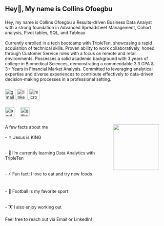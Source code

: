 <h2 align="left">Hey👋, My name is Collins Ofoegbu</h2>

###

<p align="left">Hey, my name is Collins Ofoegbu a Results-driven Business Data Analyst with a strong foundation in Advanced Spreadsheet Management, Cohort analysis, Pivot tables, SQL, and Tableau<br><br>Currently enrolled in a tech bootcamp with TripleTen, showcasing a rapid acquisition of technical skills. Proven ability to work collaboratively, honed through Customer Service roles with a focus on remote and retail environments. Possesses a solid academic background with 3 years of college in Biomedical Sciences, demonstrating a commendable 3.3 GPA & 3+ Years in Financial Market Analysis. Committed to leveraging analytical expertise and diverse experiences to contribute effectively to data-driven decision-making processes in a professional setting.</p>

###

<div align="left">
  <a href="kcollo299@gmail.com" target="_blank">
    <img src="https://img.shields.io/static/v1?message=kcollo299@gmail.com&logo=gmail&label=&color=D14836&logoColor=white&labelColor=&style=for-the-badge" height="35" alt="gmail logo"  />
  </a>
  <a href="https://www.linkedin.com/in/collins-ofoegbu-397b312ab/" target="_blank">
    <img src="https://img.shields.io/static/v1?message=LinkedIn&logo=linkedin&label=&color=0077B5&logoColor=white&labelColor=&style=for-the-badge" height="35" alt="linkedin logo"  />
  </a>
  <a href="https://docs.google.com/document/d/1Lkx8dya78Ma_K48prKB3fRyFJO6jME8_uivJ6EVAZk8/edit" target="_blank">
    <img src="https://img.shields.io/static/v1?message=Resume&logo=microsoft-outlook&label=&color=0078D4&logoColor=white&labelColor=&style=for-the-badge" height="35" alt="microsoft-outlook logo"  />
  </a>
</div>

###

<div align="left">
  <img src="https://cdn.simpleicons.org/apple/000000" height="30" alt="apple logo"  />
  <img width="12" />
  <img src="https://cdn.jsdelivr.net/gh/devicons/devicon/icons/github/github-original.svg" height="30" alt="github logo"  />
</div>

###

<img align="right" height="150" src="https://media.giphy.com/media/v1.Y2lkPTc5MGI3NjExZzR4djdwOWZkM2t5N3d3dTF5aGk1MGppejV5em5qZGw3amt6bnA2dSZlcD12MV9pbnRlcm5hbF9naWZfYnlfaWQmY3Q9Zw/cwcA32epxS8WfKH1L4/giphy-downsized-large.gif"  />

###

<p align="left">A few facts about me<br><br>- ✝️ Jesus is KING  <br>  <br><br>- 🌱 I’m currently learning Data Analytics with TripleTen  <br>  <br><br>- ⚡ Fun fact: I love to eat and try new foods  <br>  <br><br>- 🏈 Football is my favorite sport  <br>  <br><br>- 🏋️ I also enjoy working out<br><br>Feel free to reach out via Email or LinkedIn!</p>

###
